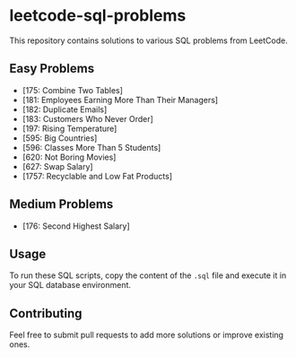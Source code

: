 # leetcode-sql-problems

This repository contains solutions to various SQL problems from LeetCode.

## Easy Problems
- [175: Combine Two Tables]
- [181: Employees Earning More Than Their Managers]
- [182: Duplicate Emails]
- [183: Customers Who Never Order]
- [197: Rising Temperature]
- [595: Big Countries]
- [596: Classes More Than 5 Students]
- [620: Not Boring Movies]
- [627: Swap Salary]
- [1757: Recyclable and Low Fat Products]

## Medium Problems
- [176: Second Highest Salary]
## Usage
To run these SQL scripts, copy the content of the `.sql` file and execute it in your SQL database environment.

## Contributing
Feel free to submit pull requests to add more solutions or improve existing ones.
